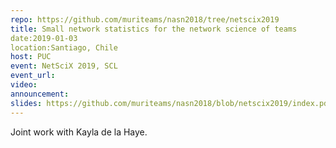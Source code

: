 ```yaml
---
repo: https://github.com/muriteams/nasn2018/tree/netscix2019
title: Small network statistics for the network science of teams
date:2019-01-03
location:Santiago, Chile
host: PUC
event: NetSciX 2019, SCL
event_url:
video:
announcement:
slides: https://github.com/muriteams/nasn2018/blob/netscix2019/index.pdf
---
```


Joint work with Kayla de la Haye.